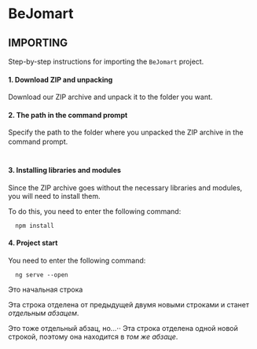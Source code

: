 BeJomart
========

IMPORTING
---------
Step-by-step instructions for importing the `BeJomart` project.

  
  
#### 1. Download ZIP and unpacking
Download our ZIP archive and unpack it to the folder you want.
#### 2. The path in the command prompt
Specify the path to the folder where you unpacked the ZIP archive in the command prompt.
ㅤ  
ㅤ

#### 3. Installing libraries and modules
Since the ZIP archive goes without the necessary libraries and modules, you will need to install them.

To do this, you need to enter the following command:

      npm install
#### 4. Project start
You need to enter the following command:

      ng serve --open

Это начальная строка

Эта строка отделена от предыдущей двумя новыми строками и станет *отдельным абзацем*.

Это тоже отдельный абзац, но...⋅⋅
Эта строка отделена одной новой строкой, поэтому она находится в *том же абзаце*.
